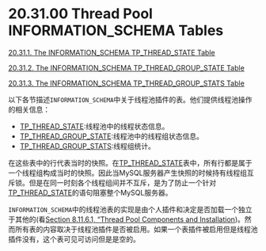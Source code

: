 # 20.31.00 Thread Pool INFORMATION_SCHEMA Tables

[20.31.1. The INFORMATION_SCHEMA TP_THREAD_STATE Table](./20.31.01_The_INFORMATION_SCHEMA_TP_THREAD_STATE_Table.md)

[20.31.2. The INFORMATION_SCHEMA TP_THREAD_GROUP_STATE Table](./20.31.02_The_INFORMATION_SCHEMA_TP_THREAD_GROUP_STATE_Table.md)

[20.31.3. The INFORMATION_SCHEMA TP_THREAD_GROUP_STATS Table](./20.31.03_The_INFORMATION_SCHEMA_TP_THREAD_GROUP_STATS_Table.md)

以下各节描述`INFORMATION_SCHEMA`中关于线程池插件的表。他们提供线程池操作的相关信息：

- [TP_THREAD_STATE](./20.31.01_The_INFORMATION_SCHEMA_TP_THREAD_STATE_Table.md):线程池中的线程状态信息。
- [TP_THREAD_GROUP_STATE](./20.31.02_The_INFORMATION_SCHEMA_TP_THREAD_GROUP_STATE_Table.md):线程池中的线程组状态信息。
- [TP_THREAD_GROUP_STATS](./20.31.03_The_INFORMATION_SCHEMA_TP_THREAD_GROUP_STATS_Table.md):线程组统计。

在这些表中的行代表当时的快照。在[TP_THREAD_STATE](./20.31.01_The_INFORMATION_SCHEMA_TP_THREAD_STATE_Table.md)表中，所有行都是属于一个线程组构成当时的快照。因此当MySQL服务器产生快照的时候持有线程组互斥锁。但是在同一时刻各个线程组间并不互斥，是为了防止一个针对[TP_THREAD_STATE](./20.31.01_The_INFORMATION_SCHEMA_TP_THREAD_STATE_Table.md)的语句阻塞整个MySQL服务器。

`INFORMATION_SCHEMA`中的线程池表的实现是由个人插件和决定是否加载一个独立于其他的(看[Section 8.11.6.1, “Thread Pool Components and Installation](../Chapter_08/08.11.06_The_Thread_Pool_Plugin.md#08.11.06.01))。然而所有表的内容取决于线程池插件是否被启用。如果一个表插件被启用但是线程池插件没有，这个表可见可访问但是是空的。